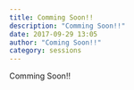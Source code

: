 ```yaml
---
title: Comming Soon!!
description: "Comming Soon!!"
date: 2017-09-29 13:05
author: "Coming Soon!!"
category: sessions
---
```

Comming Soon!!
